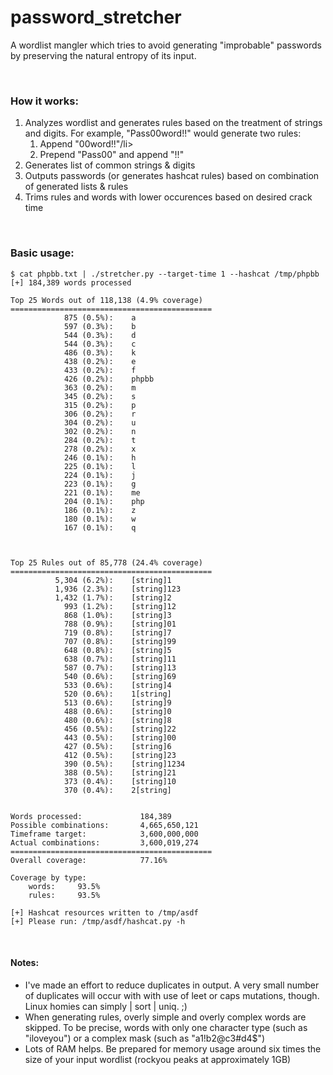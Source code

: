 # password_stretcher

A wordlist mangler which tries to avoid generating "improbable" passwords by preserving the natural entropy of its input.

<br>

### How it works:

<ol>
	<li>
		Analyzes wordlist and generates rules based on the treatment of strings and digits.
		For example, "Pass00word!!" would generate two rules:
		<ol>
			<li>Append "00word!!"/li>
			<li>Prepend "Pass00" and append "!!"</li>
		</ol>
	</li>
	<li>Generates list of common strings &amp; digits</li>
	<li>Outputs passwords (or generates hashcat rules) based on combination of generated lists &amp; rules</li>
	<li>Trims rules and words with lower occurences based on desired crack time</li>
</ol>


<br>

### Basic usage:
~~~
$ cat phpbb.txt | ./stretcher.py --target-time 1 --hashcat /tmp/phpbb
[+] 184,389 words processed  

Top 25 Words out of 118,138 (4.9% coverage)
=============================================
            875 (0.5%):    a                             
            597 (0.3%):    b                             
            544 (0.3%):    d                             
            544 (0.3%):    c                             
            486 (0.3%):    k                             
            438 (0.2%):    e                             
            433 (0.2%):    f                             
            426 (0.2%):    phpbb                         
            363 (0.2%):    m                             
            345 (0.2%):    s                             
            315 (0.2%):    p                             
            306 (0.2%):    r                             
            304 (0.2%):    u                             
            302 (0.2%):    n                             
            284 (0.2%):    t                             
            278 (0.2%):    x                             
            246 (0.1%):    h                             
            225 (0.1%):    l                             
            224 (0.1%):    j                             
            223 (0.1%):    g                             
            221 (0.1%):    me                            
            204 (0.1%):    php                           
            186 (0.1%):    z                             
            180 (0.1%):    w                             
            167 (0.1%):    q                             



Top 25 Rules out of 85,778 (24.4% coverage)
=============================================
          5,304 (6.2%):    [string]1                     
          1,936 (2.3%):    [string]123                   
          1,432 (1.7%):    [string]2                     
            993 (1.2%):    [string]12                    
            868 (1.0%):    [string]3                     
            788 (0.9%):    [string]01                    
            719 (0.8%):    [string]7                     
            707 (0.8%):    [string]99                    
            648 (0.8%):    [string]5                     
            638 (0.7%):    [string]11                    
            587 (0.7%):    [string]13                    
            540 (0.6%):    [string]69                    
            533 (0.6%):    [string]4                     
            520 (0.6%):    1[string]                     
            513 (0.6%):    [string]9                     
            488 (0.6%):    [string]0                     
            480 (0.6%):    [string]8                     
            456 (0.5%):    [string]22                    
            443 (0.5%):    [string]00                    
            427 (0.5%):    [string]6                     
            412 (0.5%):    [string]23                    
            390 (0.5%):    [string]1234                  
            388 (0.5%):    [string]21                    
            373 (0.4%):    [string]10                    
            370 (0.4%):    2[string]                     


Words processed:             184,389
Possible combinations:       4,665,650,121
Timeframe target:            3,600,000,000
Actual combinations:         3,600,019,274
=============================================
Overall coverage:            77.16%

Coverage by type:
    words:     93.5%
    rules:     93.5%

[+] Hashcat resources written to /tmp/asdf
[+] Please run: /tmp/asdf/hashcat.py -h
~~~

<br>

#### Notes:
<ul>
  <li>I've made an effort to reduce duplicates in output.  A very small number of duplicates will occur with with use of leet or caps mutations, though.  Linux homies can simply | sort | uniq. ;)</li>
	<li>When generating rules, overly simple and overly complex words are skipped.  To be precise, words with only one character type (such as "iloveyou") or a complex mask (such as "a1!b2@c3#d4$")</li>
	<li>Lots of RAM helps.  Be prepared for memory usage around six times the size of your input wordlist (rockyou peaks at approximately 1GB)</li>
</ul>

